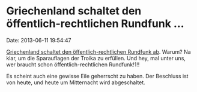 Griechenland schaltet den öffentlich-rechtlichen Rundfunk \...
==============================================================

Date: 2013-06-11 19:54:47

[Griechenland schaltet den öffentlich-rechtlichen Rundfunk
ab](http://sz.de/1.1694388). Warum? Na klar, um die Sparauflagen der
Troika zu erfüllen. Und hey, mal unter uns, wer braucht schon
öffentlich-rechtlichen Rundfunk!1!!

Es scheint auch eine gewisse Eile geherrscht zu haben. Der Beschluss ist
von heute, und heute um Mitternacht wird abgeschaltet.
